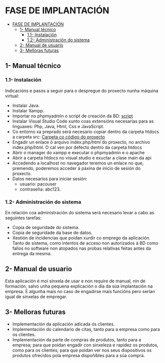 # FASE DE IMPLANTACIÓN

- [FASE DE IMPLANTACIÓN](#fase-de-implantación)
  - [1- Manual técnico](#1--manual-técnico)
    - [1.1- Instalación](#11--instalación)
    - [1.2- Administración do sistema](#12--administración-do-sistema)
  - [2- Manual de usuario](#2--manual-de-usuario)
  - [3- Melloras futuras](#3--melloras-futuras)

## 1- Manual técnico

### 1.1- Instalación

Indicacións e pasos a seguir para o despregue do proxecto nunha máquina virtual:
  - Instalar Java.
  - Instalar Xampp.
  - Importar no phpmyadmin o script de creación da BD: [script](/doc/script_bd/script_creacion_BD.sql)
  - Instalar Visual Studio Code xunto coas extensións necesarias para as linguaxes: Php, Java, Html, Css e JavaScript.
  - Co entorno xa preprado será necesario copiar dentro da carpeta htdocs a carpeta src: [Carpeta co código do proxecto](src)
  - Engadir un enlace ó arquivo index.php/html do proxecto, no archivo index.php/html. O cal ven por defecto dentro da carpeta htdocs
  - Abrir o manager do xampp e executar o phpmyadmin e o apache
  - Abrir a carpeta htdocs no visual studio e exuctar a clase main da api
  - Accedendo a localhost no navegador teremos un enlace no que, premendo, poderemos acceder á páxina de inicio de sesión do proxecto.
  - Datos necesarios para iniciar sesión:
    - usuario: pacouser
    - contraseña: abc123.

### 1.2- Administración do sistema

En relación coa administración do sistema será necesario levar a cabo as seguintes tarefas:

 - Copia de seguridade do sistema.
 - Copia de seguridade da base de datos.
 - Xestión de incidencias que poidan xurdir co emprego da aplicación. Tanto de sistema, como intentos de acceso non autorizados á BD como fallos no software non atopados nas probas relativas feitas antes da entrega da mesma.

## 2- Manual de usuario

Esta aplicación é moi sinxela de usar e non require de manual, nin de formación, salvo unha pequena explicación o día da súa implantación na empresa. E algunha mais no caso de engadirse mais funcións pero serían igual de sinxelas de empregar.

## 3- Melloras futuras

 - Implementación da aplicación adicada ós clientes.  
 - Implementación do calendario de citas, tanto para a empresa como para os clientes.  
 - Implementación da parte de compras de produtos, tanto para a empresa; para que poidan engadir con sinxeleza e rapidez os produtos, como para os clientes; para que poidan ver nos seus dispositivos os produtos ofrecidos pola empresa dispoñibles para a súa compra.

